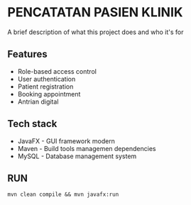# PENCATATAN PASIEN KLINIK

A brief description of what this project does and who it's for

## Features
- Role-based access control
- User authentication
- Patient registration
- Booking appointment
- Antrian digital

## Tech stack
- JavaFX - GUI framework modern
- Maven - Build tools managemen dependencies
- MySQL - Database management system

## RUN
`mvn clean compile && mvn javafx:run`